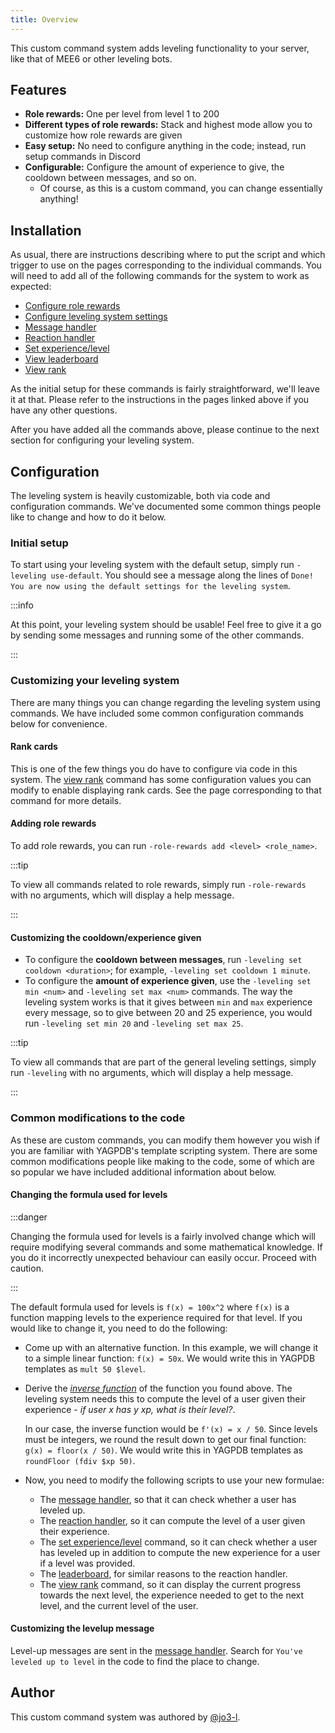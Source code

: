 ```yaml
---
title: Overview
---
```


This custom command system adds leveling functionality to your server, like that of MEE6 or other leveling bots.

## Features

- **Role rewards:** One per level from level 1 to 200
- **Different types of role rewards:** Stack and highest mode allow you to customize how role rewards are given
- **Easy setup:** No need to configure anything in the code; instead, run setup commands in Discord
- **Configurable:** Configure the amount of experience to give, the cooldown between messages, and so on.
  - Of course, as this is a custom command, you can change essentially anything!

## Installation

As usual, there are instructions describing where to put the script and which trigger to use on the pages corresponding to the individual commands. You will need to add all of the following commands for the system to work as expected:

- [Configure role rewards](configure-role-rewards)
- [Configure leveling system settings](configure-settings)
- [Message handler](message-handler)
- [Reaction handler](reaction-handler)
- [Set experience/level](set-xp)
- [View leaderboard](view-leaderboard)
- [View rank](view-rank)

As the initial setup for these commands is fairly straightforward, we'll leave it at that. Please refer to the instructions in the pages linked above if you have any other questions.

After you have added all the commands above, please continue to the next section for configuring your leveling system.

## Configuration

The leveling system is heavily customizable, both via code and configuration commands. We've documented some common things people like to change and how to do it below.

### Initial setup

To start using your leveling system with the default setup, simply run `-leveling use-default`. You should see a message along the lines of `Done! You are now using the default settings for the leveling system`.

:::info

At this point, your leveling system should be usable! Feel free to give it a go by sending some messages and running some of the other commands.

:::

### Customizing your leveling system

There are many things you can change regarding the leveling system using commands. We have included some common configuration commands below for convenience.

#### Rank cards

This is one of the few things you do have to configure via code in this system. The [view rank](view-rank) command has some configuration values you can modify to enable displaying rank cards. See the page corresponding to that command for more details.

#### Adding role rewards

To add role rewards, you can run `-role-rewards add <level> <role_name>`.

:::tip

To view all commands related to role rewards, simply run `-role-rewards` with no arguments, which will display a help message.

:::

#### Customizing the cooldown/experience given

- To configure the **cooldown between messages**, run `-leveling set cooldown <duration>`; for example, `-leveling set cooldown 1 minute`.
- To configure the **amount of experience given**, use the `-leveling set min <num>` and `-leveling set max <num>` commands. The way the leveling system works is that it gives between `min` and `max` experience every message, so to give between 20 and 25 experience, you would run `-leveling set min 20` and `-leveling set max 25`.

:::tip

To view all commands that are part of the general leveling settings, simply run `-leveling` with no arguments, which will display a help message.

:::

### Common modifications to the code

As these are custom commands, you can modify them however you wish if you are familiar with YAGPDB's template scripting system. There are some common modifications people like making to the code, some of which are so popular we have included additional information about below.

#### Changing the formula used for levels

:::danger

Changing the formula used for levels is a fairly involved change which will require modifying several commands and some mathematical knowledge. If you do it incorrectly unexpected behaviour can easily occur. Proceed with caution.

:::

The default formula used for levels is `f(x) = 100x^2` where `f(x)` is a function mapping levels to the experience required for that level. If you would like to change it, you need to do the following:

- Come up with an alternative function. In this example, we will change it to a simple linear function: `f(x) = 50x`. We would write this in YAGPDB templates as `mult 50 $level`.

- Derive the [_inverse function_](https://en.wikipedia.org/wiki/Inverse_function) of the function you found above. The leveling system needs this to compute the level of a user given their experience - _if user x has y xp, what is their level?_.

  In our case, the inverse function would be `f'(x) = x / 50`. Since levels must be integers, we round the result down to get our final function: `g(x) = floor(x / 50)`. We would write this in YAGPDB templates as `roundFloor (fdiv $xp 50)`.

- Now, you need to modify the following scripts to use your new formulae:
  - The [message handler](message-handler), so that it can check whether a user has leveled up.
  - The [reaction handler](reaction-handler), so it can compute the level of a user given their experience.
  - The [set experience/level](set-xp) command, so it can check whether a user has leveled up in addition to compute the new experience for a user if a level was provided.
  - The [leaderboard](view-leaderboard), for similar reasons to the reaction handler.
  - The [view rank](view-rank) command, so it can display the current progress towards the next level, the experience needed to get to the next level, and the current level of the user.

#### Customizing the levelup message

Level-up messages are sent in the [message handler](message-handler). Search for `You've leveled up to level` in the code to find the place to change.

## Author

This custom command system was authored by [@jo3-l](https://github.com/jo3-l).
